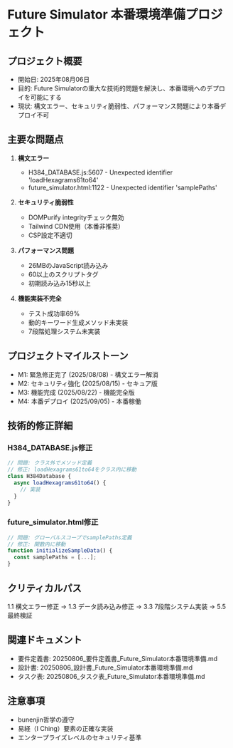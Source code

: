 # Future Simulator 本番環境準備プロジェクト

## プロジェクト概要
- 開始日: 2025年08月06日
- 目的: Future Simulatorの重大な技術的問題を解決し、本番環境へのデプロイを可能にする
- 現状: 構文エラー、セキュリティ脆弱性、パフォーマンス問題により本番デプロイ不可

## 主要な問題点
1. **構文エラー**
   - H384_DATABASE.js:5607 - Unexpected identifier 'loadHexagrams61to64'
   - future_simulator.html:1122 - Unexpected identifier 'samplePaths'

2. **セキュリティ脆弱性**
   - DOMPurify integrityチェック無効
   - Tailwind CDN使用（本番非推奨）
   - CSP設定不適切

3. **パフォーマンス問題**
   - 26MBのJavaScript読み込み
   - 60以上のスクリプトタグ
   - 初期読み込み15秒以上

4. **機能実装不完全**
   - テスト成功率69%
   - 動的キーワード生成メソッド未実装
   - 7段階処理システム未実装

## プロジェクトマイルストーン
- M1: 緊急修正完了 (2025/08/08) - 構文エラー解消
- M2: セキュリティ強化 (2025/08/15) - セキュア版
- M3: 機能完成 (2025/08/22) - 機能完全版
- M4: 本番デプロイ (2025/09/05) - 本番稼働

## 技術的修正詳細

### H384_DATABASE.js修正
```javascript
// 問題: クラス外でメソッド定義
// 修正: loadHexagrams61to64をクラス内に移動
class H384Database {
  async loadHexagrams61to64() {
    // 実装
  }
}
```

### future_simulator.html修正
```javascript
// 問題: グローバルスコープでsamplePaths定義
// 修正: 関数内に移動
function initializeSampleData() {
  const samplePaths = [...];
}
```

## クリティカルパス
1.1 構文エラー修正 → 1.3 データ読み込み修正 → 3.3 7段階システム実装 → 5.5 最終検証

## 関連ドキュメント
- 要件定義書: 20250806_要件定義書_Future_Simulator本番環境準備.md
- 設計書: 20250806_設計書_Future_Simulator本番環境準備.md
- タスク表: 20250806_タスク表_Future_Simulator本番環境準備.md

## 注意事項
- bunenjin哲学の遵守
- 易経（I Ching）要素の正確な実装
- エンタープライズレベルのセキュリティ基準